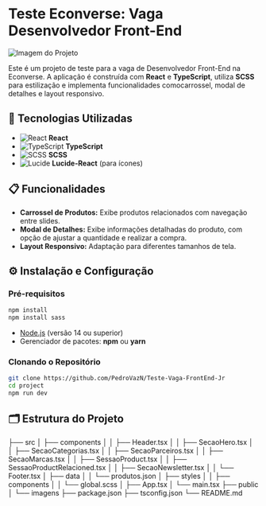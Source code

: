 # Teste Econverse: Vaga Desenvolvedor Front-End

![Imagem do Projeto](URL_DA_IMAGEM_DO_SITE_AQUI)

Este é um projeto de teste para a vaga de Desenvolvedor Front-End na Econverse. A aplicação é construída com **React** e **TypeScript**, utiliza **SCSS** para estilização e implementa funcionalidades comocarrossel, modal de detalhes e layout responsivo.

## 🚀 Tecnologias Utilizadas

- ![React](https://img.shields.io/badge/React-20232A?style=for-the-badge&logo=react&logoColor=61DAFB) **React**
- ![TypeScript](https://img.shields.io/badge/TypeScript-007ACC?style=for-the-badge&logo=typescript&logoColor=white) **TypeScript**
- ![SCSS](https://img.shields.io/badge/SCSS-CC6699?style=for-the-badge&logo=sass&logoColor=white) **SCSS**
- ![Lucide](https://img.shields.io/badge/Lucide-000?style=for-the-badge&logo=lucide&logoColor=white) **Lucide-React** (para ícones)

## 📋 Funcionalidades

- **Carrossel de Produtos:** Exibe produtos relacionados com navegação entre slides.
- **Modal de Detalhes:** Exibe informações detalhadas do produto, com opção de ajustar a quantidade e realizar a compra.
- **Layout Responsivo:** Adaptação para diferentes tamanhos de tela.

## ⚙️ Instalação e Configuração


### Pré-requisitos

```sh
npm install
npm install sass
```

- [Node.js](https://nodejs.org/) (versão 14 ou superior)
- Gerenciador de pacotes: **npm** ou **yarn**

### Clonando o Repositório

```sh
git clone https://github.com/PedroVazN/Teste-Vaga-FrontEnd-Jr
cd project
npm run dev
```
## 🗂️ Estrutura do Projeto

├── src
│   ├── components
│   │   ├── Header.tsx
│   │   ├── SecaoHero.tsx
│   │   ├── SecaoCategorias.tsx
│   │   ├── SecaoParceiros.tsx
│   │   ├── SecaoMarcas.tsx
│   │   ├── SessaoProduct.tsx
│   │   ├── SessaoProductRelacioned.tsx
│   │   ├── SecaoNewsletter.tsx
│   │   └── Footer.tsx
│   ├── data
│   │   └── produtos.json
│   ├── styles
│   │   ├── components
│   │   └── global.scss
│   ├── App.tsx
│   └── main.tsx
├── public
│   └── imagens
├── package.json
├── tsconfig.json
└── README.md




